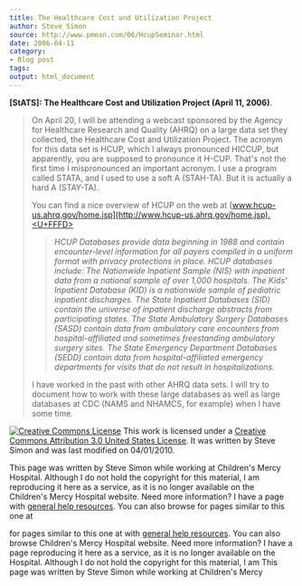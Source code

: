 ```yaml
---
title: The Healthcare Cost and Utilization Project
author: Steve Simon
source: http://www.pmean.com/06/HcupSeminar.html
date: 2006-04-11
category:
- Blog post
tags:
output: html_document
---
```

**[StATS]:** **The Healthcare Cost and Utilization
Project (April 11, 2006)**.

> On April 20, I will be attending a webcast sponsored by the Agency for
> Healthcare Research and Quality (AHRQ) on a large data set they
> collected, the Healthcare Cost and Utilization Project. The acronym
> for this data set is HCUP, which I always pronounced HICCUP, but
> apparently, you are supposed to pronounce it H-CUP. That\'s not the
> first time I mispronounced an important acronym. I use a program
> called STATA, and I used to use a soft A (STAH-TA). But it is actually
> a hard A (STAY-TA).
>
> You can find a nice overview of HCUP on the web at
> [www.hcup-us.ahrq.gov/home.jsp](http://www.hcup-us.ahrq.gov/home.jsp).<U+FFFD>
>
> > *HCUP Databases provide data beginning in 1988 and contain
> > encounter-level information for all payers compiled in a uniform
> > format with privacy protections in place. HCUP databases include:
> > The Nationwide Inpatient Sample (NIS) with inpatient data from a
> > national sample of over 1,000 hospitals. The Kids\' Inpatient
> > Database (KID) is a nationwide sample of pediatric inpatient
> > discharges. The State Inpatient Databases (SID) contain the universe
> > of inpatient discharge abstracts from participating states. The
> > State Ambulatory Surgery Databases (SASD) contain data from
> > ambulatory care encounters from hospital-affiliated and sometimes
> > freestanding ambulatory surgery sites. The State Emergency
> > Department Databases (SEDD) contain data from hospital-affiliated
> > emergency departments for visits that do not result in
> > hospitalizations.*
>
> I have worked in the past with other AHRQ data sets. I will try to
> document how to work with these large databases as well as large
> databases at CDC (NAMS and NHAMCS, for example) when I have some time.

[![Creative Commons
License](http://i.creativecommons.org/l/by/3.0/us/80x15.png)](http://creativecommons.org/licenses/by/3.0/us/)
This work is licensed under a [Creative Commons Attribution 3.0 United
States License](http://creativecommons.org/licenses/by/3.0/us/). It was
written by Steve Simon and was last modified on 04/01/2010.

This page was written by Steve Simon while working at Children\'s Mercy
Hospital. Although I do not hold the copyright for this material, I am
reproducing it here as a service, as it is no longer available on the
Children\'s Mercy Hospital website. Need more information? I have a page
with [general help resources](../GeneralHelp.html). You can also browse
for pages similar to this one at
<!---More--->
for pages similar to this one at
with [general help resources](../GeneralHelp.html). You can also browse
Children\'s Mercy Hospital website. Need more information? I have a page
reproducing it here as a service, as it is no longer available on the
Hospital. Although I do not hold the copyright for this material, I am
This page was written by Steve Simon while working at Children\'s Mercy

<!---Do not use
**[StATS]:** **The Healthcare Cost and Utilization
This page was written by Steve Simon while working at Children\'s Mercy
Hospital. Although I do not hold the copyright for this material, I am
reproducing it here as a service, as it is no longer available on the
Children\'s Mercy Hospital website. Need more information? I have a page
with [general help resources](../GeneralHelp.html). You can also browse
for pages similar to this one at
--->

